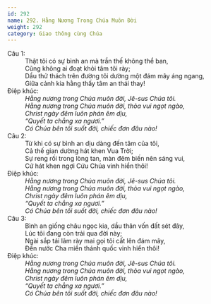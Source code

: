 ```yaml
---
id: 292
name: 292. Hằng Nương Trong Chúa Muôn Đời
weight: 292
category: Giao thông cùng Chúa
---
```

<dl><dt>Câu 1:</dt><dd data-verse="1">Thật tôi có sự bình an mà trần thế không thể ban, <br/>Cũng không ai đoạt khỏi tâm tôi rày; <br/>Dầu thử thách trên đường tôi dường một đám mây áng ngang, <br/>Giữa cảnh kia hằng thấy tâm an thái thay! </dd><dt>Điệp khúc:</dt><dd data-chorus="1"><em>Hằng nương trong Chúa muôn đời, Jê-sus Chúa tôi. <br/>Hằng nương trong Chúa muôn đời, thỏa vui ngọt ngào, <br/>Christ ngày đêm luôn phán êm dịu, <br/>“Quyết ta chẳng xa ngươi.” <br/>Có Chúa bên tôi suốt đời, chiếc đơn đâu nào! </em></dd><dt>Câu 2:</dt><dd data-verse="2">Từ khi có sự bình an dịu dàng đến tâm của tôi, <br/>Cả thế gian dường hát khen Vua Trời; <br/>Sự reng rối trong lòng tan, màn đêm biến nên sáng vui, <br/>Cứ hát khen ngợi Cứu Chúa vinh hiển thôi! </dd><dt>Điệp khúc:</dt><dd data-chorus="1"><em>Hằng nương trong Chúa muôn đời, Jê-sus Chúa tôi. <br/>Hằng nương trong Chúa muôn đời, thỏa vui ngọt ngào, <br/>Christ ngày đêm luôn phán êm dịu, <br/>“Quyết ta chẳng xa ngươi.” <br/>Có Chúa bên tôi suốt đời, chiếc đơn đâu nào! </em></dd><dt>Câu 3:</dt><dd data-verse="3">Bình an giống châu ngọc kia, dầu thân vốn đất sét đây, <br/>Lúc tôi đang còn trải qua đời này; <br/>Ngài sắp tái lâm rày mai gọi tôi cất lên đám mây, <br/>Đến nước Cha miền thánh quốc vinh hiển thôi! </dd><dt>Điệp khúc:</dt><dd data-chorus="1"><em>Hằng nương trong Chúa muôn đời, Jê-sus Chúa tôi. <br/>Hằng nương trong Chúa muôn đời, thỏa vui ngọt ngào, <br/>Christ ngày đêm luôn phán êm dịu, <br/>“Quyết ta chẳng xa ngươi.” <br/>Có Chúa bên tôi suốt đời, chiếc đơn đâu nào! </em></dd></dl>
